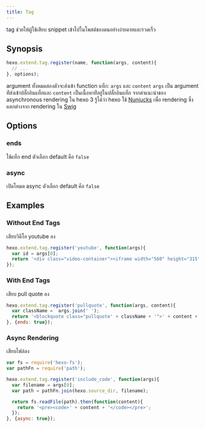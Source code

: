 ```yaml
---
title: Tag
---
```

tag ช่วยให้ผู้ใช้เสียบ snippet เข้าไปในโพสต์ของตนอย่างง่ายดายและรวดเร็ว

## Synopsis

``` js
hexo.extend.tag.register(name, function(args, content){
  // ...
}, options);
```

argument ทั้งหมดสองตัวจะส่งเข้า function แท็ก: `args` และ `content`     `args` เป็น argument ท่ีส่งเข้าปลั๊กอินแท็กและ `content` เป็นเนื้อหาท่ีอยู่ในปลั๊กอินแท็ก จากคำแนะนำของ asynchronous rendering ใน hexo 3 รู้ได้ว่า hexo ใช้  [Nunjucks] เพื่อ rendering ซึ่งแตกต่างจาก rendering ใน [Swig]


## Options

### ends

ใช้แท็ก end ตัวเลือก default คือ `false`

### async

เปิดโหมด async ตัวเลือก default คือ `false`

## Examples

### Without End Tags

เสียบวิดีโอ youtube ลง

``` js
hexo.extend.tag.register('youtube', function(args){
  var id = args[0];
  return '<div class="video-container"><iframe width="560" height="315" src="http://www.youtube.com/embed/' + id + '" frameborder="0" allowfullscreen></iframe></div>';
});
```

### With End Tags

เสียบ pull quote ลง

``` js
hexo.extend.tag.register('pullquote', function(args, content){
  var className =  args.join(' ');
  return '<blockquote class="pullquote' + className + '">' + content + '</blockquote>';
}, {ends: true});
```

### Async Rendering

เสียบไฟล์ลง

``` js
var fs = require('hexo-fs');
var pathFn = require('path');

hexo.extend.tag.register('include_code', function(args){
  var filename = args[0];
  var path = pathFn.join(hexo.source_dir, filename);

  return fs.readFile(path).then(function(content){
    return '<pre><code>' + content + '</code></pre>';
  });
}, {async: true});
```

[Nunjucks]: http://mozilla.github.io/nunjucks/
[Swig]: http://paularmstrong.github.io/swig/
